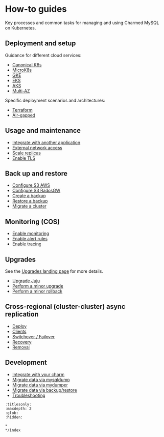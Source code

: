 
# How-to guides

Key processes and common tasks for managing and using Charmed MySQL on Kubernetes.

## Deployment and setup

Guidance for different cloud services:
* [Canonical K8s]
* [MicroK8s]
* [GKE]
* [EKS]
* [AKS]
* [Multi-AZ]

Specific deployment scenarios and architectures:
* [Terraform]
* [Air-gapped]

## Usage and maintenance
* [Integrate with another application]
* [External network access]
* [Scale replicas]
* [Enable TLS]

## Back up and restore
* [Configure S3 AWS]
* [Configure S3 RadosGW]
* [Create a backup]
* [Restore a backup]
* [Migrate a cluster]

## Monitoring (COS)
* [Enable monitoring]
* [Enable alert rules]
* [Enable tracing]

## Upgrades
See the [Upgrades landing page] for more details.
* [Upgrade Juju]
* [Perform a minor upgrade]
* [Perform a minor rollback]

## Cross-regional (cluster-cluster) async replication
* [Deploy]
* [Clients]
* [Switchover / Failover]
* [Recovery] 
* [Removal]

## Development
* [Integrate with your charm]
* [Migrate data via mysqldump]
* [Migrate data via mydumper]
* [Migrate data via backup/restore]
* [Troubleshooting]

<!--Links-->

[Canonical K8s]: /how-to/deploy/canonical-k8s
[MicroK8s]: /how-to/deploy/microk8s
[GKE]: /how-to/deploy/gke
[EKS]: /how-to/deploy/eks
[AKS]: /how-to/deploy/aks
[Multi-AZ]: /how-to/deploy/multi-az
[Terraform]: /how-to/deploy/terraform
[Air-gapped]: /how-to/deploy/air-gapped

[Integrate with another application]: /how-to/integrate-with-another-application
[External network access]: /how-to/external-network-access
[Scale replicas]: /how-to/scale-replicas
[Enable TLS]: /how-to/enable-tls

[Configure S3 AWS]: /how-to/back-up-and-restore/configure-s3-aws
[Configure S3 RadosGW]: /how-to/back-up-and-restore/configure-s3-radosgw
[Create a backup]: /how-to/back-up-and-restore/create-a-backup
[Restore a backup]: /how-to/back-up-and-restore/restore-a-backup
[Migrate a cluster]: /how-to/back-up-and-restore/migrate-a-cluster

[Enable monitoring]: /how-to/monitoring-cos/enable-monitoring
[Enable alert rules]: /how-to/monitoring-cos/enable-alert-rules
[Enable tracing]: /how-to/monitoring-cos/enable-tracing

[Upgrades landing page]: /how-to/upgrade/index
[Upgrade Juju]: /how-to/upgrade/upgrade-juju
[Perform a minor upgrade]: /how-to/upgrade/perform-a-minor-upgrade
[Perform a minor rollback]: /how-to/upgrade/perform-a-minor-rollback

[Deploy]: /how-to/cross-regional-async-replication/deploy
[Clients]: /how-to/cross-regional-async-replication/clients
[Switchover / Failover]: /how-to/cross-regional-async-replication/switchover-failover
[Recovery]: /how-to/cross-regional-async-replication/recovery
[Removal]: /how-to/cross-regional-async-replication/removal

[Integrate with your charm]: /how-to/development/integrate-with-your-charm.md
[Migrate data via mysqldump]: /how-to/development/migrate-data-via-mysqldump.md
[Migrate data via mydumper]: /how-to/development/migrate-data-via-mydumper.md
[Migrate data via backup/restore]: /how-to/development/migrate-data-via-backup-restore.md
[Troubleshooting]: /how-to/development/troubleshooting.md

```{toctree}
:titlesonly:
:maxdepth: 2
:glob:
:hidden:

*
*/index
```
